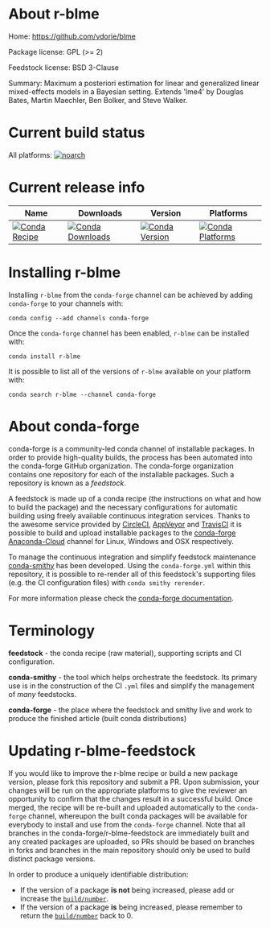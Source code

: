 About r-blme
============

Home: https://github.com/vdorie/blme

Package license: GPL (>= 2)

Feedstock license: BSD 3-Clause

Summary: Maximum a posteriori estimation for linear and generalized linear mixed-effects models in a Bayesian setting. Extends 'lme4' by Douglas Bates, Martin Maechler, Ben Bolker, and Steve Walker.



Current build status
====================

All platforms:
[![noarch](https://img.shields.io/circleci/project/github/conda-forge/r-blme-feedstock/master.svg?label=noarch)](https://circleci.com/gh/conda-forge/r-blme-feedstock)

Current release info
====================

| Name | Downloads | Version | Platforms |
| --- | --- | --- | --- |
| [![Conda Recipe](https://img.shields.io/badge/recipe-r--blme-green.svg)](https://anaconda.org/conda-forge/r-blme) | [![Conda Downloads](https://img.shields.io/conda/dn/conda-forge/r-blme.svg)](https://anaconda.org/conda-forge/r-blme) | [![Conda Version](https://img.shields.io/conda/vn/conda-forge/r-blme.svg)](https://anaconda.org/conda-forge/r-blme) | [![Conda Platforms](https://img.shields.io/conda/pn/conda-forge/r-blme.svg)](https://anaconda.org/conda-forge/r-blme) |

Installing r-blme
=================

Installing `r-blme` from the `conda-forge` channel can be achieved by adding `conda-forge` to your channels with:

```
conda config --add channels conda-forge
```

Once the `conda-forge` channel has been enabled, `r-blme` can be installed with:

```
conda install r-blme
```

It is possible to list all of the versions of `r-blme` available on your platform with:

```
conda search r-blme --channel conda-forge
```


About conda-forge
=================

conda-forge is a community-led conda channel of installable packages.
In order to provide high-quality builds, the process has been automated into the
conda-forge GitHub organization. The conda-forge organization contains one repository
for each of the installable packages. Such a repository is known as a *feedstock*.

A feedstock is made up of a conda recipe (the instructions on what and how to build
the package) and the necessary configurations for automatic building using freely
available continuous integration services. Thanks to the awesome service provided by
[CircleCI](https://circleci.com/), [AppVeyor](https://www.appveyor.com/)
and [TravisCI](https://travis-ci.org/) it is possible to build and upload installable
packages to the [conda-forge](https://anaconda.org/conda-forge)
[Anaconda-Cloud](https://anaconda.org/) channel for Linux, Windows and OSX respectively.

To manage the continuous integration and simplify feedstock maintenance
[conda-smithy](https://github.com/conda-forge/conda-smithy) has been developed.
Using the ``conda-forge.yml`` within this repository, it is possible to re-render all of
this feedstock's supporting files (e.g. the CI configuration files) with ``conda smithy rerender``.

For more information please check the [conda-forge documentation](https://conda-forge.org/docs/).

Terminology
===========

**feedstock** - the conda recipe (raw material), supporting scripts and CI configuration.

**conda-smithy** - the tool which helps orchestrate the feedstock.
                   Its primary use is in the construction of the CI ``.yml`` files
                   and simplify the management of *many* feedstocks.

**conda-forge** - the place where the feedstock and smithy live and work to
                  produce the finished article (built conda distributions)


Updating r-blme-feedstock
=========================

If you would like to improve the r-blme recipe or build a new
package version, please fork this repository and submit a PR. Upon submission,
your changes will be run on the appropriate platforms to give the reviewer an
opportunity to confirm that the changes result in a successful build. Once
merged, the recipe will be re-built and uploaded automatically to the
`conda-forge` channel, whereupon the built conda packages will be available for
everybody to install and use from the `conda-forge` channel.
Note that all branches in the conda-forge/r-blme-feedstock are
immediately built and any created packages are uploaded, so PRs should be based
on branches in forks and branches in the main repository should only be used to
build distinct package versions.

In order to produce a uniquely identifiable distribution:
 * If the version of a package **is not** being increased, please add or increase
   the [``build/number``](https://conda.io/docs/user-guide/tasks/build-packages/define-metadata.html#build-number-and-string).
 * If the version of a package **is** being increased, please remember to return
   the [``build/number``](https://conda.io/docs/user-guide/tasks/build-packages/define-metadata.html#build-number-and-string)
   back to 0.
